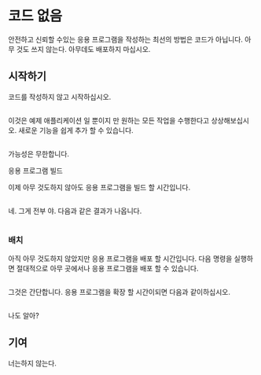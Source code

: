 # 코드 없음

안전하고 신뢰할 수있는 응용 프로그램을 작성하는 최선의 방법은 코드가 아닙니다. 아무 것도 쓰지 않는다. 아무데도 배포하지 마십시오.

## 시작하기

코드를 작성하지 않고 시작하십시오.

```

```

이것은 예제 애플리케이션 일 뿐이지 만 원하는 모든 작업을 수행한다고 상상해보십시오. 새로운 기능을 쉽게 추가 할 수 있습니다.

```

```

가능성은 무한합니다.

응용 프로그램 빌드

이제 아무 것도하지 않아도 응용 프로그램을 빌드 할 시간입니다.

```

```

네. 그게 전부 야. 다음과 같은 결과가 나옵니다.

```

```

### 배치

아직 아무 것도하지 않았지만 응용 프로그램을 배포 할 시간입니다. 다음 명령을 실행하면 절대적으로 아무 곳에서나 응용 프로그램을 배포 할 수 있습니다.

```

```

그것은 간단합니다. 응용 프로그램을 확장 할 시간이되면 다음과 같이하십시오.

```

```

나도 알아?

## 기여

너는하지 않는다.
